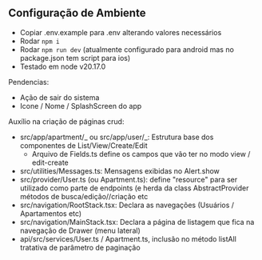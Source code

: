 ## Configuração de Ambiente

- Copiar .env.example para .env alterando valores necessários
- Rodar `npm i`
- Rodar `npm run dev` (atualmente configurado para android mas no package.json tem script para ios)
- Testado em node v20.17.0

Pendencias:

- Ação de sair do sistema
- Icone / Nome / SplashScreen do app

Auxílio na criação de páginas crud:

- src/app/apartment/_ ou src/app/user/_: Estrutura base dos componentes de List/View/Create/Edit
  - Arquivo de Fields.ts define os campos que vão ter no modo view / edit-create
- src/utilities/Messages.ts: Mensagens exibidas no Alert.show
- src/provider/User.ts (ou Apartment.ts): define "resource" para ser utilizado como parte de endpoints (e herda da class AbstractProvider métodos de busca/edição//criação etc
- src/navigation/RootStack.tsx: Declara as navegações (Usuários / Apartamentos etc)
- src/navigation/MainStack.tsx: Declara a página de listagem que fica na navegação de Drawer (menu lateral)
- api/src/services/User.ts / Apartment.ts, inclusão no método listAll tratativa de parâmetro de paginação
